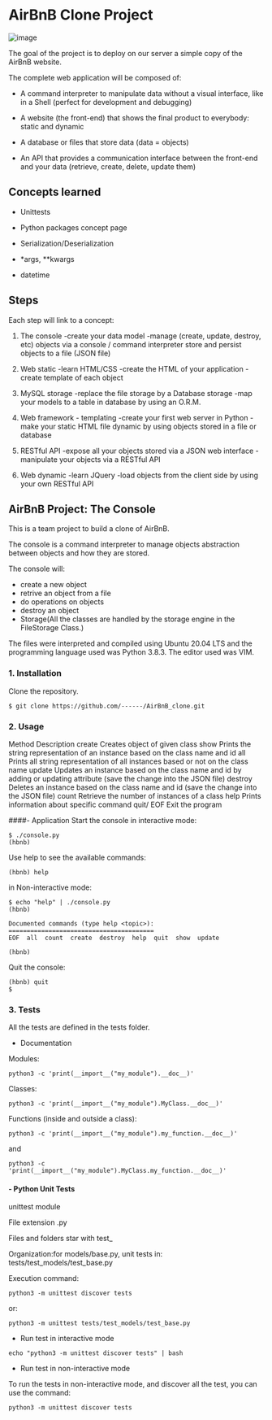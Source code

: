 # **AirBnB Clone Project**
![image](https://user-images.githubusercontent.com/99338832/224989645-2aa6247d-7b73-48bd-b755-2149e45582c1.png)


The goal of the project is to deploy on our server a simple copy of the AirBnB website.

The complete web application will be composed of:

- A command interpreter to manipulate data without a visual interface, like in a Shell (perfect for development and debugging)

- A website (the front-end) that shows the final product to everybody: static and dynamic

- A database or files that store data (data = objects)

- An API that provides a communication interface between the front-end and your data (retrieve, create, delete, update them)


## **Concepts learned**

- Unittests

- Python packages concept page

- Serialization/Deserialization

- *args, **kwargs

- datetime


## **Steps**

Each step will link to a concept:

1. The console
-create your data model
-manage (create, update, destroy, etc) objects via a console / command interpreter
store and persist objects to a file (JSON file)

2. Web static
-learn HTML/CSS
-create the HTML of your application
-create template of each object

3. MySQL storage
-replace the file storage by a Database storage
-map your models to a table in database by using an O.R.M.

4. Web framework - templating
-create your first web server in Python
-make your static HTML file dynamic by using objects stored in a file or database

5. RESTful API
-expose all your objects stored via a JSON web interface
-manipulate your objects via a RESTful API

6. Web dynamic
-learn JQuery
-load objects from the client side by using your own RESTful API



## **AirBnB Project: The Console**

This is a team project to build a clone of AirBnB.

The console is a command interpreter to manage objects abstraction between objects and how they are stored.

The console will:

- create a new object
- retrive an object from a file
- do operations on objects
- destroy an object
- Storage(All the classes are handled by the storage engine in the FileStorage Class.)

The files were interpreted and compiled using Ubuntu 20.04 LTS and the  programming language used was Python 3.8.3. 
The editor used was VIM.


### 1. **Installation**

Clone the repository.
```
$ git clone https://github.com/------/AirBnB_clone.git
```

### 2. **Usage**

Method	Description
create	Creates object of given class
show	Prints the string representation of an instance based on the class name and id
all	Prints all string representation of all instances based or not on the class name
update	Updates an instance based on the class name and id by adding or updating attribute (save the change into the JSON file)
destroy	Deletes an instance based on the class name and id (save the change into the JSON file)
count	Retrieve the number of instances of a class
help	Prints information about specific command
quit/ EOF	Exit the program

####- Application
Start the console in interactive mode:
```
$ ./console.py
(hbnb)
```
Use help to see the available commands:
```
(hbnb) help
```

in Non-interactive mode:

```
$ echo "help" | ./console.py
(hbnb)

Documented commands (type help <topic>):
========================================
EOF  all  count  create  destroy  help  quit  show  update

(hbnb)
```
Quit the console:
```
(hbnb) quit
$
```

### 3. **Tests**
All the tests are defined in the tests folder.

- Documentation

Modules:
```
python3 -c 'print(__import__("my_module").__doc__)'
```
Classes:
```
python3 -c 'print(__import__("my_module").MyClass.__doc__)'
```
Functions (inside and outside a class):
```
python3 -c 'print(__import__("my_module").my_function.__doc__)'
```
and
```
python3 -c 'print(__import__("my_module").MyClass.my_function.__doc__)'
```

#### - Python Unit Tests

unittest module

File extension .py

Files and folders star with test_

Organization:for models/base.py, unit tests in: tests/test_models/test_base.py

Execution command: 

```
python3 -m unittest discover tests
```

or:
```
python3 -m unittest tests/test_models/test_base.py
```

- Run test in interactive mode

```
echo "python3 -m unittest discover tests" | bash
```

- Run test in non-interactive mode

To run the tests in non-interactive mode, and discover all the test, you can use the command:

```
python3 -m unittest discover tests
```
